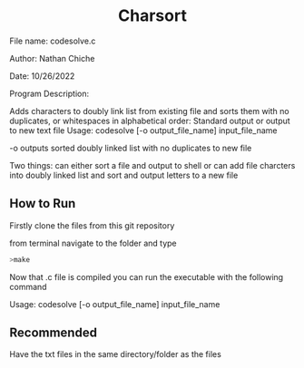 <h1 align="center">Charsort</h1>
File name: codesolve.c

Author: Nathan Chiche

Date: 10/26/2022

Program Description: 

Adds characters to doubly link list from existing file and sorts them with no duplicates, or whitespaces in alphabetical order: Standard output or output to new text file
Usage: codesolve [-o output_file_name] input_file_name

 -o outputs sorted doubly linked list with no duplicates to new file

Two things:
can either sort a file and output to shell 
or 
can add file charcters into doubly linked list and sort and output letters to a new file

## How to Run

Firstly clone the files from this git repository

from terminal navigate to the folder and type
```python
>make
```
Now that .c file is compiled you can run the executable with the following command

Usage: codesolve [-o output_file_name] input_file_name

## Recommended
Have the txt files in the same directory/folder as the files
